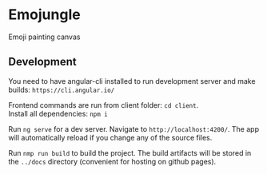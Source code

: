 # Emojungle

Emoji painting canvas

## Development
You need to have angular-cli installed to run development server and make builds: `https://cli.angular.io/`

Frontend commands are run from client folder: `cd client`.  
Install all dependencies: `npm i`

Run `ng serve` for a dev server. Navigate to `http://localhost:4200/`. The app will automatically reload if you change any of the source files.

Run `nmp run build` to build the project. The build artifacts will be stored in the `../docs` directory (convenient for hosting on github pages).